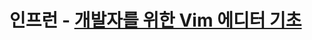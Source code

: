 # 인프런 - [개발자를 위한 Vim 에디터 기초](https://www.inflearn.com/course/%EC%99%BC%EC%86%90%EC%BD%94%EB%94%A9-vim-%EC%97%90%EB%94%94%ED%84%B0/dashboard)

